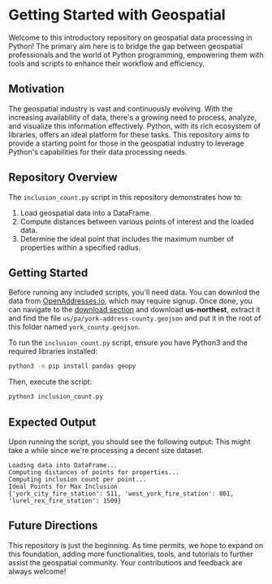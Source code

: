 
# Getting Started with Geospatial

Welcome to this introductory repository on geospatial data processing in Python! The primary aim here is to bridge the gap between geospatial professionals and the world of Python programming, empowering them with tools and scripts to enhance their workflow and efficiency.

## Motivation

The geospatial industry is vast and continuously evolving. With the increasing availability of data, there's a growing need to process, analyze, and visualize this information effectively. Python, with its rich ecosystem of libraries, offers an ideal platform for these tasks. This repository aims to provide a starting point for those in the geospatial industry to leverage Python's capabilities for their data processing needs.

## Repository Overview

The `inclusion_count.py` script in this repository demonstrates how to:

1. Load geospatial data into a DataFrame.
2. Compute distances between various points of interest and the loaded data.
3. Determine the ideal point that includes the maximum number of properties within a specified radius.

## Getting Started

Before running any included scripts, you'll need data. You can downlod the data from [OpenAddresses.io](https://openaddresses.io/), which may require signup. Once done, you can navigate to the [download section](https://batch.openaddresses.io/data#map=0/0/0) and download **us-northest**, extract it and find the file `us/pa/york-address-county.geojson` and put it in the root of this folder named `york_county.geojson`.

To run the `inclusion_count.py` script, ensure you have Python3 and the required libraries installed:

```bash
python3 -m pip install pandas geopy
```

Then, execute the script:

```bash
python3 inclusion_count.py
```

## Expected Output

Upon running the script, you should see the following output:
This might take a while since we're processing a decent size dataset.

```
Loading data into DataFrame...
Computing distances of points for properties...
Computing inclusion count per point...
Ideal Points for Max Inclusion
{'york_city_fire_station': 511, 'west_york_fire_station': 801, 'lurel_rex_fire_station': 1509}
```

## Future Directions

This repository is just the beginning. As time permits, we hope to expand on this foundation, adding more functionalities, tools, and tutorials to further assist the geospatial community. Your contributions and feedback are always welcome!

